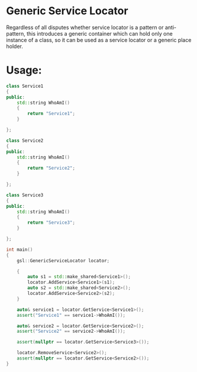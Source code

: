 # Generic Service Locator

Regardless of all disputes whether service locator is a pattern or anti-pattern, this introduces a generic container which can hold only one instance of a class, so it can be used as a service locator or a generic place holder.  


# Usage:
``` c++
class Service1
{
public:
    std::string WhoAmI()
    {
        return "Service1";
    }

};

class Service2
{
public:
    std::string WhoAmI()
    {
        return "Service2";
    }

};

class Service3
{
public:
    std::string WhoAmI()
    {
        return "Service3";
    }

};

int main()
{
    gsl::GenericServiceLocator locator;

    {
        auto s1 = std::make_shared<Service1>();
        locator.AddService<Service1>(s1);
        auto s2 = std::make_shared<Service2>();
        locator.AddService<Service2>(s2);
    }

    auto& service1 = locator.GetService<Service1>();
    assert("Service1" == service1->WhoAmI());

    auto& service2 = locator.GetService<Service2>();
    assert("Service2" == service2->WhoAmI());

    assert(nullptr == locator.GetService<Service3>());

    locator.RemoveService<Service2>();
    assert(nullptr == locator.GetService<Service2>());
}
```
